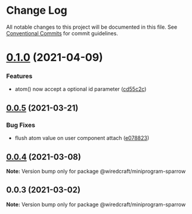 # Change Log

All notable changes to this project will be documented in this file.
See [Conventional Commits](https://conventionalcommits.org) for commit guidelines.

# [0.1.0](https://github.com/wiredcraft/miniprogram-tools/compare/@wiredcraft/miniprogram-sparrow@0.0.5...@wiredcraft/miniprogram-sparrow@0.1.0) (2021-04-09)


### Features

* atom() now accept a optional id parameter ([cd55c2c](https://github.com/wiredcraft/miniprogram-tools/commit/cd55c2cf723a11d238d3585e7eb45846e1447758))





## [0.0.5](https://github.com/wiredcraft/miniprogram-tools/compare/@wiredcraft/miniprogram-sparrow@0.0.4...@wiredcraft/miniprogram-sparrow@0.0.5) (2021-03-21)


### Bug Fixes

* flush atom value on user component attach ([e078823](https://github.com/wiredcraft/miniprogram-tools/commit/e0788237e326ba9289786582eb82137d7d9f845b))





## [0.0.4](https://github.com/wiredcraft/miniprogram-tools/compare/@wiredcraft/miniprogram-sparrow@0.0.3...@wiredcraft/miniprogram-sparrow@0.0.4) (2021-03-08)

**Note:** Version bump only for package @wiredcraft/miniprogram-sparrow





## 0.0.3 (2021-03-02)

**Note:** Version bump only for package @wiredcraft/miniprogram-sparrow
